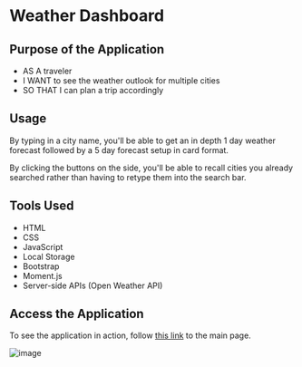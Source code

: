 # Weather Dashboard

## Purpose of the Application 
- AS A traveler
- I WANT to see the weather outlook for multiple cities
- SO THAT I can plan a trip accordingly

## Usage

By typing in a city name, you'll be able to get an in depth 1 day weather forecast followed by a 5 day forecast setup in card format.

By clicking the buttons on the side, you'll be able to recall cities you already searched rather than having to retype them into the search bar.

## Tools Used
- HTML
- CSS
- JavaScript
- Local Storage
- Bootstrap
- Moment.js
- Server-side APIs (Open Weather API)

## Access the Application

To see the application in action, follow [this link](https://danm1996.github.io/weather-dashboard-api/) to the main page.




![image](https://user-images.githubusercontent.com/83778354/124361607-ce57c700-dbfd-11eb-9150-60b7ed6be506.png)
